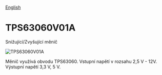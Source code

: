 
[English](./README.md)
<!--- module --->
# TPS63060V01A
<!--- Emodule --->

<!--- subtitle --->Snižující/Zvyšující měnič<!--- Esubtitle --->

![TPS63060V01A](/doc/img/TPS63060V01A_top_big.jpg)

<!--- description --->Měnič využívá obvodu TPS63060. Vstupní napětí v rozsahu 2,5 V - 12V. Výstupní napětí 3,3 V, 5 V. <!--- Edescription --->
            
